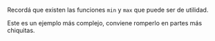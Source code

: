 Recordá que existen las funciones `min` y `max` que puede ser de utilidad.

Este es un ejemplo más complejo, conviene romperlo en partes más chiquitas.
